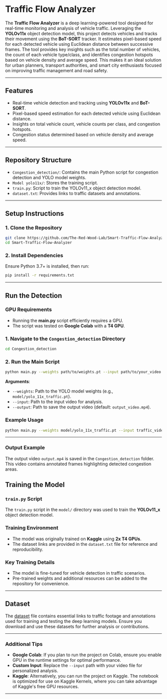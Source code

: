 # Traffic Flow Analyzer

The **Traffic Flow Analyzer** is a deep learning-powered tool designed for real-time monitoring and analysis of vehicle traffic. Leveraging the **YOLOv11x** object detection model, this project detects vehicles and tracks their movement using the **BoT-SORT** tracker. It estimates pixel-based speed for each detected vehicle using Euclidean distance between successive frames. The tool provides key insights such as the total number of vehicles, the count of each vehicle type/class, and identifies congestion hotspots based on vehicle density and average speed. This makes it an ideal solution for urban planners, transport authorities, and smart city enthusiasts focused on improving traffic management and road safety.

---

## Features
- Real-time vehicle detection and tracking using **YOLOv11x** and **BoT-SORT**.
- Pixel-based speed estimation for each detected vehicle using Euclidean distance.
- Insights on total vehicle count, vehicle counts per class, and congestion hotspots.
- Congestion status determined based on vehicle density and average speed.

---

## Repository Structure
- `Congestion_detection/`: Contains the main Python script for congestion detection and YOLO model weights.
- `Model yolo11x/`: Stores the training script.
- `train.py`: Script to train the YOLOv11_x object detection model.
- `dataset.txt`: Provides links to traffic datasets and annotations.

---

## Setup Instructions

### 1. Clone the Repository
```bash
git clone https://github.com/The-Red-Wood-Lab/Smart-Traffic-Flow-Analyzer.git
cd Smart-Traffic-Flow-Analyzer
```

### 2. Install Dependencies
Ensure Python 3.7+ is installed, then run:
```bash
pip install -r requirements.txt
```

---

## Run the Detection

### GPU Requirements
- Running the **main.py** script efficiently requires a GPU.
- The script was tested on **Google Colab** with a **T4 GPU**.

### 1. Navigate to the `Congestion_detection` Directory
```bash
cd Congestion_detection
```

### 2. Run the Main Script
```bash
python main.py --weights path/to/weights.pt --input path/to/your_video.mp4 --output path/to/output_video.mp4
```

   **Arguments**:
   - `--weights`: Path to the YOLO model weights (e.g., `model/yolo_11x_traffic.pt`).
   - `--input`: Path to the input video for analysis.
   - `--output`: Path to save the output video (default: `output_video.mp4`).

### Example Usage
```bash
python main.py --weights model/yolo_11x_traffic.pt --input traffic_video.mp4 --output detected_output.mp4
```

---
### Output Example

The output video `output.mp4` is saved in the `Congestion_detection` folder. This video contains annotated frames highlighting detected congestion areas.
## Training the Model

### `train.py` Script
The `train.py` script in the `model/` directory was used to train the **YOLOv11_x** object detection model.

### Training Environment
- The model was originally trained on **Kaggle** using **2x T4 GPUs**.
- The dataset links are provided in the `dataset.txt` file for reference and reproducibility.

### Key Training Details
- The model is fine-tuned for vehicle detection in traffic scenarios.
- Pre-trained weights and additional resources can be added to the repository for convenience.

---

## Dataset

The [dataset](https://github.com/tsp1718/Smart-Traffic-Flow-Analyzer/blob/main/Dataset/dataset.txt) file contains essential links to traffic footage and annotations used for training and testing the deep learning models. Ensure you download and use these datasets for further analysis or contributions.

---

### Additional Tips
- **Google Colab**: If you plan to run the project on Colab, ensure you enable GPU in the runtime settings for optimal performance.
- **Custom Input**: Replace the `--input` path with your video file for personalized analysis.
- **Kaggle**: Alternatively, you can run the project on Kaggle. The notebook is optimized for use on Kaggle Kernels, where you can take advantage of Kaggle's free GPU resources.


---
